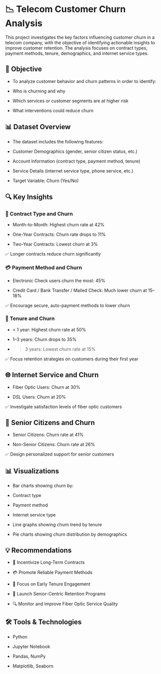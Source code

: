 # 📉 Telecom Customer Churn Analysis
This project investigates the key factors influencing customer churn in a telecom company, with the objective of identifying actionable insights to improve customer retention. The analysis focuses on contract types, payment methods, tenure, demographics, and internet service types.

## 🧠 Objective
* To analyze customer behavior and churn patterns in order to identify:

* Who is churning and why

* Which services or customer segments are at higher risk

* What interventions could reduce churn

## 📊 Dataset Overview
* The dataset includes the following features:

* Customer Demographics (gender, senior citizen status, etc.)

* Account Information (contract type, payment method, tenure)

* Service Details (internet service type, phone service, etc.)

* Target Variable: Churn (Yes/No)

## 🔍 Key Insights
### 📃 Contract Type and Churn
* Month-to-Month: Highest churn rate at 42%

* One-Year Contracts: Churn rate drops to 11%

* Two-Year Contracts: Lowest churn at 3%

✅ Longer contracts reduce churn significantly

### 💳 Payment Method and Churn
* Electronic Check users churn the most: 45%

* Credit Card / Bank Transfer / Mailed Check: Much lower churn at 15–18%

✅ Encourage secure, auto-payment methods to lower churn

### 📆 Tenure and Churn
* < 1 year: Highest churn rate at 50%

* 1–3 years: Churn drops to 35%

* > 3 years: Lowest churn rate at 15%

✅ Focus retention strategies on customers during their first year

## 🌐 Internet Service and Churn
* Fiber Optic Users: Churn at 30%

* DSL Users: Churn at 20%

✅ Investigate satisfaction levels of fiber optic customers

## 👵 Senior Citizens and Churn
* Senior Citizens: Churn rate at 41%

* Non-Senior Citizens: Churn rate at 26%

✅ Design personalized support for senior customers

## 📊 Visualizations
* Bar charts showing churn by:

* Contract type

* Payment method

* Internet service type

* Line graphs showing churn trend by tenure

* Pie charts showing churn distribution by demographics

## 💡 Recommendations
* 🎁 Incentivize Long-Term Contracts

* 💳 Promote Reliable Payment Methods

* 🎯 Focus on Early Tenure Engagement

* 🧓 Launch Senior-Centric Retention Programs

* 🔍 Monitor and Improve Fiber Optic Service Quality

## 🛠️ Tools & Technologies
* Python

* Jupyter Notebook

* Pandas, NumPy

* Matplotlib, Seaborn
